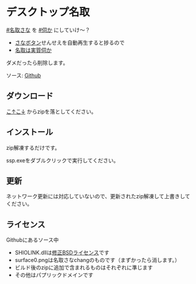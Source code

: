 # デスクトップ名取

[#名取さな](https://twitter.com/sana_natori) を [#伺か](http://ssp.shillest.net/) にしていけ～？

- [さなボタン](http://sanabutton.ojaru.jp/)せんせえを自動再生すると捗るので
- [名取は実質伺か](https://twitter.com/rittan7/status/1009660763256967168)

ダメだったら削除します。

ソース: [Github](https://github.com/Narazaka/desktop-natori)

## ダウンロード

[こ↑こ↓](https://ci.appveyor.com/project/Narazaka/desktop-natori/build/artifacts) からzipを落としてください。

## インストール

zip解凍するだけです。

ssp.exeをダブルクリックで実行してください。

## 更新

ネットワーク更新には対応していないので、更新されたzip解凍して上書きしてください。

## ライセンス

Githubにあるソース中

- SHIOLINK.dllは[修正BSDライセンス](https://opensource.org/licenses/BSD-3-Clause)です
- surface0.pngは名取さなchangのものです（まずかったら消します。）
- ビルド後のzipに追加で含まれるものはそれぞれに準じます
- その他はパプリックドメインです

